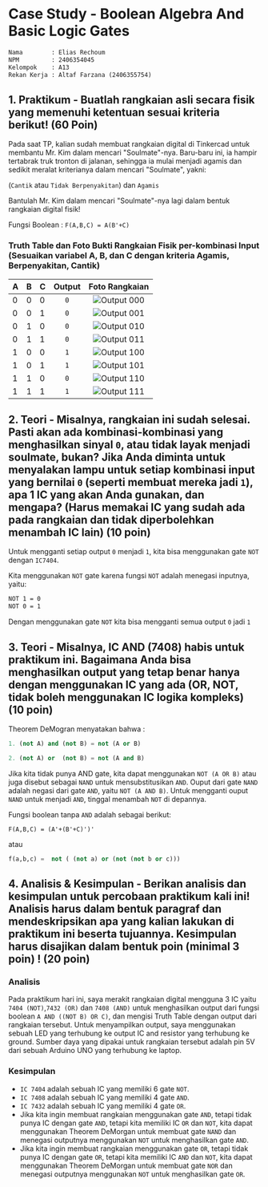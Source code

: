 # Case Study - Boolean Algebra And Basic Logic Gates

``` txt
Nama        : Elias Rechoum
NPM         : 2406354045
Kelompok    : A13
Rekan Kerja : Altaf Farzana (2406355754)
```

## 1. Praktikum - Buatlah rangkaian asli secara fisik yang memenuhi ketentuan sesuai kriteria berikut! (60 Poin)

Pada saat TP, kalian sudah membuat rangkaian digital di Tinkercad untuk membantu Mr. Kim dalam mencari "Soulmate"-nya. Baru-baru ini, ia hampir tertabrak truk tronton di jalanan, sehingga ia mulai menjadi agamis dan sedikit meralat kriterianya dalam mencari "Soulmate", yakni:

(`Cantik` atau `Tidak Berpenyakitan`) dan `Agamis`

Bantulah Mr. Kim dalam mencari "Soulmate"-nya lagi dalam bentuk rangkaian digital fisik!

Fungsi Boolean :
`F(A,B,C) = A(B'+C)`

### Truth Table dan Foto Bukti Rangkaian Fisik per-kombinasi Input (Sesuaikan variabel A, B, dan C dengan kriteria Agamis, Berpenyakitan, Cantik)

|  A  |  B  |  C  |  Output  |           Foto Rangkaian              |
|-----|-----|-----|:--------:|:-------------------------------------:|
|  0  |  0  |  0  |   `0`    |     ![Output 000](https://raw.githubusercontent.com/c0ldlasagna/DSD/refs/heads/master/Week%202/CS/000.jpg)            |
|  0  |  0  |  1  |   `0`    |     ![Output 001](https://raw.githubusercontent.com/c0ldlasagna/DSD/refs/heads/master/Week%202/CS/001.jpg)            |
|  0  |  1  |  0  |   `0`    |     ![Output 010](https://raw.githubusercontent.com/c0ldlasagna/DSD/refs/heads/master/Week%202/CS/010.jpg)            |
|  0  |  1  |  1  |   `0`    |     ![Output 011](https://raw.githubusercontent.com/c0ldlasagna/DSD/refs/heads/master/Week%202/CS/011.jpg)            |
|  1  |  0  |  0  |   `1`    |     ![Output 100](https://raw.githubusercontent.com/c0ldlasagna/DSD/refs/heads/master/Week%202/CS/100.jpg)            |
|  1  |  0  |  1  |   `1`    |     ![Output 101](https://raw.githubusercontent.com/c0ldlasagna/DSD/refs/heads/master/Week%202/CS/101.jpg)            |
|  1  |  1  |  0  |   `0`    |     ![Output 110](https://raw.githubusercontent.com/c0ldlasagna/DSD/refs/heads/master/Week%202/CS/110.jpg)            |
|  1  |  1  |  1  |   `1`    |     ![Output 111](https://raw.githubusercontent.com/c0ldlasagna/DSD/refs/heads/master/Week%202/CS/111.jpg)            |

## 2. Teori - Misalnya, rangkaian ini sudah selesai. Pasti akan ada kombinasi-kombinasi yang menghasilkan sinyal `0`, atau tidak layak menjadi soulmate, bukan? Jika Anda diminta untuk menyalakan lampu untuk setiap kombinasi input yang bernilai `0` (seperti membuat mereka jadi `1`), apa 1 IC yang akan Anda gunakan, dan mengapa? (Harus memakai IC yang sudah ada pada rangkaian dan tidak diperbolehkan menambah IC lain)  (10 poin)

Untuk mengganti setiap output `0` menjadi `1`, kita bisa menggunakan gate `NOT` dengan `IC7404`.

Kita menggunakan `NOT` gate karena fungsi `NOT` adalah menegasi inputnya, yaitu:

```txt
NOT 1 = 0
NOT 0 = 1
```

Dengan menggunakan gate `NOT` kita bisa mengganti semua output `0` jadi `1`

## 3. Teori - Misalnya, IC AND (7408) habis untuk praktikum ini. Bagaimana Anda bisa menghasilkan output yang tetap benar hanya dengan menggunakan IC yang ada (OR, NOT, tidak boleh menggunakan IC logika kompleks) (10 poin)

Theorem DeMogran menyatakan bahwa :

``` python
1. (not A) and (not B) = not (A or B)

2. (not A) or  (not B) = not (A and B)
```

Jika kita tidak punya AND gate, kita dapat menggunakan `NOT (A OR B)` atau juga disebut sebagai `NAND` untuk mensubstitusikan `AND`. Ouput dari gate `NAND` adalah negasi dari gate `AND`, yaitu `NOT (A AND B)`. Untuk mengganti ouput `NAND` untuk menjadi `AND`, tinggal menambah `NOT` di depannya.  

Fungsi boolean tanpa `AND` adalah sebagai berikut:

`F(A,B,C) = (A'+(B'+C)')'`

atau 

```python
f(a,b,c) =  not ( (not a) or (not (not b or c)))
```

## 4. Analisis & Kesimpulan - Berikan analisis dan kesimpulan untuk percobaan praktikum kali ini! Analisis harus dalam bentuk paragraf dan mendeskripsikan apa yang kalian lakukan di praktikum ini beserta tujuannya. Kesimpulan harus disajikan dalam bentuk poin (minimal 3 poin) ! (20 poin)

### Analisis

Pada praktikum hari ini, saya merakit rangkaian digital mengguna 3 IC yaitu `7404 (NOT)`,`7432 (OR)` dan `7408 (AND)` untuk menghasilkan output dari fungsi boolean `A AND ((NOT B) OR C)`, dan mengisi Truth Table dengan output dari rangkaian tersebut. Untuk menyampilkan output, saya menggunakan sebuah LED yang terhubung ke output IC and resistor yang terhubung ke ground. Sumber daya yang dipakai untuk rangkaian tersebut adalah pin 5V dari sebuah Arduino UNO yang terhubung ke laptop.  

### Kesimpulan

- `IC 7404` adalah sebuah IC yang memiliki 6 gate `NOT`.
- `IC 7408` adalah sebuah IC yang memiliki 4 gate `AND`.
- `IC 7432` adalah sebuah IC yang memiliki 4 gate `OR`.
- Jika kita ingin membuat rangkaian menggunakan gate `AND`, tetapi tidak punya IC dengan gate `AND`, tetapi kita memiliki IC `OR` dan `NOT`, kita dapat menggunakan Theorem DeMorgan untuk membuat gate `NAND` dan menegasi outputnya menggunakan `NOT` untuk menghasilkan gate `AND`.
- Jika kita ingin membuat rangkaian menggunakan gate `OR`, tetapi tidak punya IC dengan gate `OR`, tetapi kita memiliki IC `AND` dan `NOT`, kita dapat menggunakan Theorem DeMorgan untuk membuat gate `NOR` dan menegasi outputnya menggunakan `NOT` untuk menghasilkan gate `OR`.
